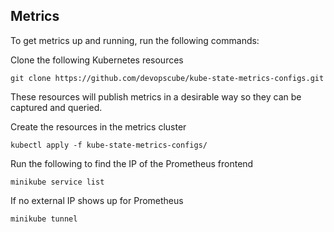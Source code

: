 ## Metrics

To get metrics up and running, run the following commands:

Clone the following Kubernetes resources

```
git clone https://github.com/devopscube/kube-state-metrics-configs.git
```

These resources will publish metrics in a desirable way so they can be captured and queried.

Create the resources in the metrics cluster

```
kubectl apply -f kube-state-metrics-configs/
```

Run the following to find the IP of the Prometheus frontend

```
minikube service list
```

If no external IP shows up for Prometheus

```
minikube tunnel
```